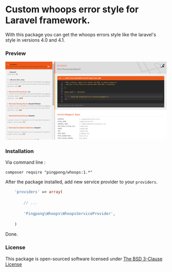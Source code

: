 Custom whoops error style for Laravel framework.
======

With this package you can get the whoops errors style like the laravel's style in versions 4.0 and 4.1.

### Preview

[![Whoops](https://raw.githubusercontent.com/pingpong-labs/whoops/master/shots/whoops.png)](https://raw.githubusercontent.com/pingpong-labs/whoops/master/shots/whoops.png)

### Installation

Via command line :

```
composer require "pingpong/whoops:1.*"
```

After the package installed, add new service provider to your `providers`.

```php
	'providers' => array(

		// ... 

		'Pingpong\Whoops\WhoopsServiceProvider',

	)
``` 

Done.

### License

This package is open-sourced software licensed under [The BSD 3-Clause License](http://opensource.org/licenses/BSD-3-Clause)